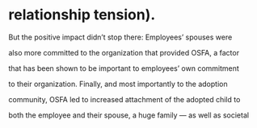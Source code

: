 # relationship tension).

But the positive impact didn’t stop there: Employees’ spouses were

also more committed to the organization that provided OSFA, a factor

that has been shown to be important to employees’ own commitment

to their organization. Finally, and most importantly to the adoption

community, OSFA led to increased attachment of the adopted child to

both the employee and their spouse, a huge family — as well as societal
